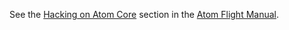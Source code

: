 See the [Hacking on Atom Core](https://flight-manual.atom.io/hacking-atom/sections/hacking-on-atom-core/#platform-windows) section in the [Atom Flight Manual](https://flight-manual.atom.io).

